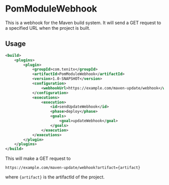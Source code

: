# PomModuleWebhook

This is a webhook for the Maven build system. It will send a GET request to a specified URL when the project is built.

## Usage

```xml
<build>
    <plugins>
        <plugin>
            <groupId>com.tenitx</groupId>
            <artifactId>PomModuleWebhook</artifactId>
            <version>1.0-SNAPSHOT</version>
            <configuration>
                <webhookUrl>https://example.com/maven-update/webhook</webhookUrl>
            </configuration>
            <executions>
                <execution>
                    <id>sendUpdateWebhook</id>
                    <phase>deploy</phase>
                    <goals>
                        <goal>updateWebhook</goal>
                    </goals>
                </execution>
            </executions>
        </plugin>
    </plugins>
</build>
```

This will make a GET request to 
```
https://example.com/maven-update/webhook?artifact={artifact}
```
where `{artifact}` is the artifactId of the project.
